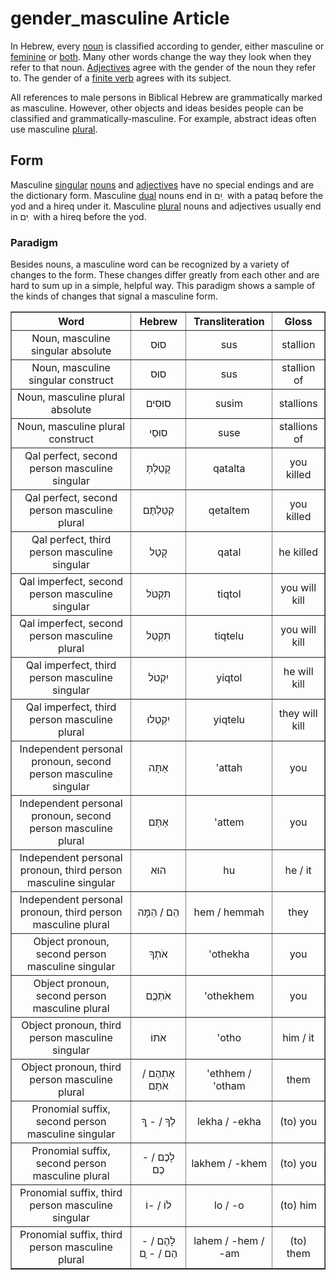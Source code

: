 # gender_masculine Article
In Hebrew, every [noun](https://git.door43.org/Door43/en-uhg/src/master/content/noun/02.md) is classified according to gender, either masculine or [feminine](https://git.door43.org/Door43/en-uhg/src/master/content/gender_feminine/02.md) or [both](https://git.door43.org/Door43/en-uhg/src/master/content/gender_both/02.md). Many other words change the way they look when they refer to that noun. [Adjectives](https://git.door43.org/Door43/en-uhg/src/master/content/adjective/02.md) agree with the gender of the noun they refer to. The gender of a [finite verb](https://git.door43.org/Door43/en-uhg/src/master/content/verb/02.md#finite-verbs) agrees with its subject.

All references to male persons in Biblical Hebrew are grammatically marked as masculine.  However, other objects and ideas besides people can be classified and grammatically-masculine.  For example, abstract ideas often use masculine [plural](https://git.door43.org/Door43/en-uhg/src/master/content/number_plural/02.md).

## Form
Masculine [singular](https://via.hypothes.is/https://git.door43.org/Door43/en-uhg/src/master/content/number_singular/02.md) [nouns]((https://git.door43.org/Door43/en-uhg/src/master/content/noun/02.md)) and [adjectives]((https://git.door43.org/Door43/en-uhg/src/master/content/adjective/02.md)) have no special endings and are the dictionary form. Masculine [dual](https://git.door43.org/Door43/en-uhg/src/master/content/number_dual/02.md) nouns end in יִִם ַ  with a pataq before the yod and a hireq under it. Masculine [plural](https://git.door43.org/Door43/en-uhg/src/master/content/number_plural/02.md)  nouns and adjectives usually end in ים ִ  with a hireq before the yod. 

### Paradigm
Besides nouns, a masculine word can be recognized by a variety of changes to the form. These changes differ greatly from each other and are hard to sum up in a simple, helpful way. This paradigm shows a sample of the kinds of changes that signal a masculine form.

<table border="1" class="docutils">
<tr class="row-odd"><th>Word</th><th>Hebrew</th><th>Transliteration</th><th>Gloss</th>
</tr>
<tr class="row-even" align="center"><td>Noun, masculine singular absolute</td><td>סוּס</td><td>sus</td><td>stallion</td>
</tr>
<tr class="row-even" align="center"><td>Noun, masculine singular construct</td><td>סוּס</td><td>sus</td><td>stallion of</td>
</tr>
<tr class="row-even" align="center"><td>Noun, masculine plural absolute</td><td>סוּסִים</td><td>susim</td><td>stallions</td>
</tr>
<tr class="row-even" align="center"><td>Noun, masculine plural construct</td><td>סוּסֵי</td><td>suse</td><td>stallions of</td>
</tr>
<tr class="row-even" align="center"><td>Qal perfect, second person masculine singular</td><td>קָטַלְתָּ</td><td>qatalta</td><td>you killed</td>
</tr>
<tr class="row-odd" align="center"><td>Qal perfect, second person masculine plural</td><td>קְטַלְתֶּם</td><td>qetaltem</td><td>you killed</td>
</tr>
<tr class="row-even" align="center"><td>Qal perfect, third person masculine singular</td><td>קָטַל</td><td>qatal</td><td>he killed</td>
</tr>
<tr class="row-odd" align="center"><td>Qal imperfect, second person masculine singular</td><td>תִּקְטֹל</td><td>tiqtol</td><td>you will kill</td>
</tr>
<tr class="row-even" align="center"><td>Qal imperfect, second person masculine plural</td><td>תִּקְטְל</td><td>tiqtelu</td><td>you will kill</td>
</tr>
<tr class="row-odd" align="center"><td>Qal imperfect, third person masculine singular</td><td>יִקְטֹל</td><td>yiqtol</td><td>he will kill</td>
</tr>
<tr class="row-even" align="center"><td>Qal imperfect, third person masculine plural</td><td>יִקְטְלוּ</td><td>yiqtelu</td><td>they will kill</td>
</tr>
<tr class="row-odd" align="center"><td>Independent personal pronoun, second person masculine singular</td><td>אַתָּה</td><td>'attah</td><td>you</td>
</tr>
<tr class="row-even" align="center"><td>Independent personal pronoun, second person masculine plural</td><td>אַתֶּם</td><td>'attem</td><td>you</td>
</tr>
<tr class="row-odd" align="center"><td>Independent personal pronoun, third person masculine singular</td><td>הוּא</td><td>hu</td><td>he / it</td>
</tr>
<tr class="row-even" align="center"><td>Independent personal pronoun, third person masculine plural</td><td>הֵם / הֵמָּה</td><td>hem / hemmah</td><td>they</td>
</tr>
<tr class="row-odd" align="center"><td>Object pronoun, second person masculine singular</td><td>אֹתְךָ</td><td>'othekha</td><td>you</td>
</tr>
<tr class="row-even" align="center"><td>Object pronoun, second person masculine plural</td><td>אֹתְכֶֶם</td><td>'othekhem</td><td>you</td>
</tr>
<tr class="row-odd" align="center"><td>Object pronoun, third person masculine singular</td><td>אֹתוֹ</td><td>'otho</td><td>him / it</td>
</tr>
<tr class="row-even" align="center"><td>Object pronoun, third person masculine plural</td><td>אֶתְהֶם / אֹתָם</td><td>'ethhem / 'otham</td><td>them</td>
</tr>
<tr class="row-odd" align="center"><td>Pronomial suffix, second person masculine singular</td><td>לְךָ / - ְךָ</td><td>lekha / -ekha</td><td>(to) you</td>
</tr>
<tr class="row-even" align="center"><td>Pronomial suffix, second person masculine plural</td><td>לָכֶם / -כֶם</td><td>lakhem / -khem</td><td>(to) you</td>
</tr>
<tr class="row-odd" align="center"><td>Pronomial suffix, third person masculine singular</td><td>לוֹ / -וֹ</td><td>lo / -o</td><td>(to) him</td>
</tr>
<tr class="row-even" align="center"><td>Pronomial suffix, third person masculine plural</td><td>לָהֶם / -הֶם / - ָם</td><td>lahem / -hem / -am</td><td>(to) them</td>
</tr>
</tbody>
</table>